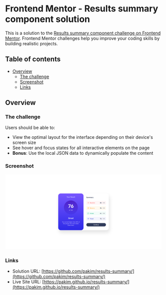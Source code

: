 # Frontend Mentor - Results summary component solution

This is a solution to the [Results summary component challenge on Frontend Mentor](https://www.frontendmentor.io/challenges/results-summary-component-CE_K6s0maV). Frontend Mentor challenges help you improve your coding skills by building realistic projects. 

## Table of contents

- [Overview](#overview)
  - [The challenge](#the-challenge)
  - [Screenshot](#screenshot)
  - [Links](#links)

## Overview

### The challenge

Users should be able to:

- View the optimal layout for the interface depending on their device's screen size
- See hover and focus states for all interactive elements on the page
- **Bonus**: Use the local JSON data to dynamically populate the content

### Screenshot

![](./assets/images/screenshot.png)

### Links

- Solution URL: [https://github.com/pakim/results-summary/](https://github.com/pakim/results-summary/)
- Live Site URL: [https://pakim.github.io/results-summary/](https://pakim.github.io/results-summary/)
